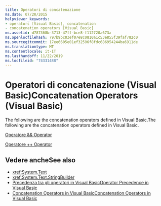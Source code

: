```yaml
---
title: Operatori di concatenazione
ms.date: 07/20/2015
helpviewer_keywords:
- operators [Visual Basic], concatenation
- concatenation operators [Visual Basic]
ms.assetid: d787368b-3713-47ff-bce8-f112720a673a
ms.openlocfilehash: 797b9bc03ef07e8c0810a1c53e855f39faf782c0
ms.sourcegitcommit: 17ee6605e01ef32506f8fdc686954244ba6911de
ms.translationtype: MT
ms.contentlocale: it-IT
ms.lasthandoff: 11/22/2019
ms.locfileid: "74331488"
---
```

# <a name="concatenation-operators-visual-basic"></a><span data-ttu-id="1c1ec-102">Operatori di concatenazione (Visual Basic)</span><span class="sxs-lookup"><span data-stu-id="1c1ec-102">Concatenation Operators (Visual Basic)</span></span>
<span data-ttu-id="1c1ec-103">The following are the concatenation operators defined in Visual Basic.</span><span class="sxs-lookup"><span data-stu-id="1c1ec-103">The following are the concatenation operators defined in Visual Basic.</span></span>  
  
 [<span data-ttu-id="1c1ec-104">Operatore &</span><span class="sxs-lookup"><span data-stu-id="1c1ec-104">& Operator</span></span>](../../../visual-basic/language-reference/operators/concatenation-operator.md)  
  
 [<span data-ttu-id="1c1ec-105">Operatore +</span><span class="sxs-lookup"><span data-stu-id="1c1ec-105">+ Operator</span></span>](../../../visual-basic/language-reference/operators/addition-operator.md)  
  
## <a name="see-also"></a><span data-ttu-id="1c1ec-106">Vedere anche</span><span class="sxs-lookup"><span data-stu-id="1c1ec-106">See also</span></span>

- <xref:System.Text>
- <xref:System.Text.StringBuilder>
- [<span data-ttu-id="1c1ec-107">Precedenza tra gli operatori in Visual Basic</span><span class="sxs-lookup"><span data-stu-id="1c1ec-107">Operator Precedence in Visual Basic</span></span>](../../../visual-basic/language-reference/operators/operator-precedence.md)
- [<span data-ttu-id="1c1ec-108">Concatenation Operators in Visual Basic</span><span class="sxs-lookup"><span data-stu-id="1c1ec-108">Concatenation Operators in Visual Basic</span></span>](../../../visual-basic/programming-guide/language-features/operators-and-expressions/concatenation-operators.md)
